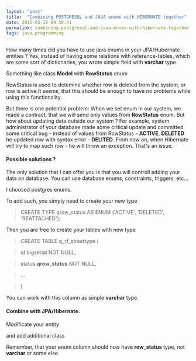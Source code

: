 ```yaml
---
layout: "post"
title:  "Combining POSTGRESQL and JAVA enums with HIBERNATE together"
date: 2015-02-15 09:39:41
permalink: combining-postgresql-and-java-enums-with-hibernate-together
tags: java,programming
---
```



How many times did you have to use java enums in your JPA/Hubernate entities ? Yes, instead of having some relations with reference-tables, which are some sort of dictionaries, you wrote simple field with **varchar** type

Something like class **Model** with **RowStatus** enum
<script src="https://gist.github.com/johnyUA/8c05eddba45aaf60e1df.js"></script>

<script src="https://gist.github.com/johnyUA/5ee2b70b64a73699ec32.js"></script>

RowStatus is used to detemine whether row is deleted from the system, or row is active.It seems, that this should be enough to have no problems while using this functionality.

But there is one potential problem: When we set enum in our system, we made a contract, that we will send only values from **RowStatus** enum. But how about updating data outside our system ? For example, system administrator of your database made some critical update  and committed some critical bug - instead of values from RowStatus - **ACTIVE**, **DELETED** he updated row with syntax error - **DELITED**. From now on, when Hibernate will try to map such row - he will throw an exception.
That's an issue. 

#### Possible solutions ?

The only solution that I can offer you is that you will controll adding your data on database. You can use database enums, constraints, triggers, etc...

I choosed postgres enums.

To add such, you simply need to create your new type

> CREATE TYPE qrow_status AS ENUM ('ACTIVE', 'DELETED', 'REATTACHED');

Then you are free to create your tables with new type

> CREATE TABLE q_rf_streettype
> (
  
 >  id bigserial NOT NULL, 
  
 >  status **qrow_status** NOT NULL,
 
 > ...
 
> )

You can work with this column as simple **varchar** type.


#### Combine with JPA/Hibernate.

Modificate your entity

<script src="https://gist.github.com/johnyUA/e380880279088e82b988.js"></script>

and add additional class

<script src="https://gist.github.com/johnyUA/6b1de7a41202f9a01d51.js"></script>

Remember, that your enum column should now have **row_status** type, not **varchar** or some else.